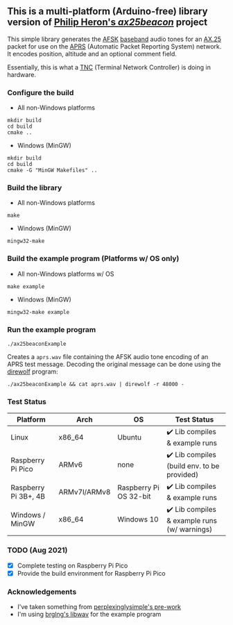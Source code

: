 ## This is a multi-platform (Arduino-free) library version of [Philip Heron's *ax25beacon*](https://github.com/fsphil/ax25beacon) project

This simple library generates the [AFSK](https://en.wikipedia.org/wiki/Frequency-shift_keying#Audio_FSK) [baseband](https://en.wikipedia.org/wiki/Baseband)
audio tones for an [AX.25](https://en.wikipedia.org/wiki/AX.25) packet for use on the [APRS](https://en.wikipedia.org/wiki/Automatic_Packet_Reporting_System) (Automatic Packet Reporting System) network.
It encodes position, altitude and an optional comment field.

Essentially, this is what a [TNC](https://en.wikipedia.org/wiki/Terminal_node_controller) (Terminal Network Controller) is doing in hardware.

### Configure the build
- All non-Windows platforms

```
mkdir build
cd build
cmake ..
```

- Windows (MinGW)

```
mkdir build
cd build
cmake -G "MinGW Makefiles" ..
```

### Build the library
- All non-Windows platforms

```
make
```

- Windows (MinGW)

```
mingw32-make
```

### Build the example program (Platforms w/ OS only)
- All non-Windows platforms w/ OS

```
make example
```

- Windows (MinGW)

```
mingw32-make example
```

### Run the example program
```
./ax25beaconExample
```
Creates a `aprs.wav` file containing the AFSK audio tone encoding of an APRS test message.
Decoding the original message can be done using the [direwolf](https://github.com/wb2osz/direwolf) program:

```
./ax25beaconExample && cat aprs.wav | direwolf -r 48000 -
```

### Test Status

Platform | Arch | OS | Test Status
-------------- | ------------ | ------------- | ---------------
Linux | x86_64 | Ubuntu | :heavy_check_mark: Lib compiles & example runs
Raspberry Pi Pico | ARMv6 | none | :heavy_check_mark: Lib compiles (build env. to be provided)
Raspberry Pi 3B+, 4B | ARMv7l/ARMv8 | Raspberry Pi OS 32-bit | :heavy_check_mark: Lib compiles & example runs
Windows / MinGW | x86_64 | Windows 10 | :heavy_check_mark: Lib compiles & example runs (w/ warnings)

### TODO (Aug 2021)

- [x] Complete testing on Raspberry Pi Pico
- [x] Provide the build environment for Raspberry Pi Pico

### Acknowledgements
- I've taken something from [perplexinglysimple's pre-work](https://github.com/perplexinglysimple/ax25beacon)
- I'm using [brglng's libwav](https://github.com/brglng/libwav) for the example program
